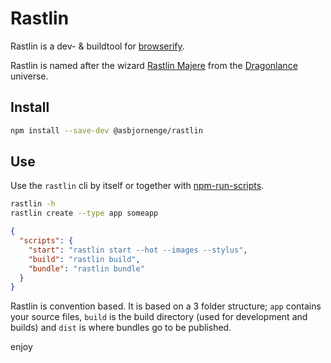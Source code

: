 # Rastlin

Rastlin is a dev- & buildtool for [browserify](http://browserify.org/).

Rastlin is named after the wizard [Rastlin Majere](https://en.wikipedia.org/wiki/Raistlin_Majere) from the [Dragonlance](https://en.wikipedia.org/wiki/Dragonlance) universe.

## Install

```sh
npm install --save-dev @asbjornenge/rastlin
```

## Use

Use the `rastlin` cli by itself or together with [npm-run-scripts]().

```sh
rastlin -h
rastlin create --type app someapp
```

```json
{
  "scripts": {
    "start": "rastlin start --hot --images --stylus",
    "build": "rastlin build",
    "bundle": "rastlin bundle"
  }
}
```

Rastlin is convention based. It is based on a 3 folder structure; `app` contains your source files, `build` is the build directory (used for development and builds) and `dist` is where bundles go to be published.

enjoy
